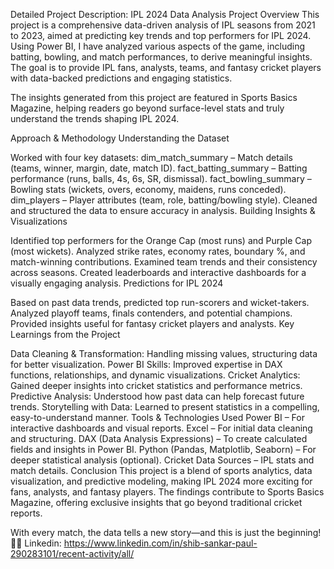 Detailed Project Description: IPL 2024 Data Analysis
Project Overview
This project is a comprehensive data-driven analysis of IPL seasons from 2021 to 2023, aimed at predicting key trends and top performers for IPL 2024. Using Power BI, I have analyzed various aspects of the game, including batting, bowling, and match performances, to derive meaningful insights. The goal is to provide IPL fans, analysts, teams, and fantasy cricket players with data-backed predictions and engaging statistics.

The insights generated from this project are featured in Sports Basics Magazine, helping readers go beyond surface-level stats and truly understand the trends shaping IPL 2024.

Approach & Methodology
Understanding the Dataset

Worked with four key datasets:
dim_match_summary – Match details (teams, winner, margin, date, match ID).
fact_batting_summary – Batting performance (runs, balls, 4s, 6s, SR, dismissal).
fact_bowling_summary – Bowling stats (wickets, overs, economy, maidens, runs conceded).
dim_players – Player attributes (team, role, batting/bowling style).
Cleaned and structured the data to ensure accuracy in analysis.
Building Insights & Visualizations

Identified top performers for the Orange Cap (most runs) and Purple Cap (most wickets).
Analyzed strike rates, economy rates, boundary %, and match-winning contributions.
Examined team trends and their consistency across seasons.
Created leaderboards and interactive dashboards for a visually engaging analysis.
Predictions for IPL 2024

Based on past data trends, predicted top run-scorers and wicket-takers.
Analyzed playoff teams, finals contenders, and potential champions.
Provided insights useful for fantasy cricket players and analysts.
Key Learnings from the Project

Data Cleaning & Transformation: Handling missing values, structuring data for better visualization.
Power BI Skills: Improved expertise in DAX functions, relationships, and dynamic visualizations.
Cricket Analytics: Gained deeper insights into cricket statistics and performance metrics.
Predictive Analysis: Understood how past data can help forecast future trends.
Storytelling with Data: Learned to present statistics in a compelling, easy-to-understand manner.
Tools & Technologies Used
Power BI – For interactive dashboards and visual reports.
Excel – For initial data cleaning and structuring.
DAX (Data Analysis Expressions) – To create calculated fields and insights in Power BI.
Python (Pandas, Matplotlib, Seaborn) – For deeper statistical analysis (optional).
Cricket Data Sources – IPL stats and match details.
Conclusion
This project is a blend of sports analytics, data visualization, and predictive modeling, making IPL 2024 more exciting for fans, analysts, and fantasy players. The findings contribute to Sports Basics Magazine, offering exclusive insights that go beyond traditional cricket reports.

With every match, the data tells a new story—and this is just the beginning! 🚀🏏
Linkedin: https://www.linkedin.com/in/shib-sankar-paul-290283101/recent-activity/all/

